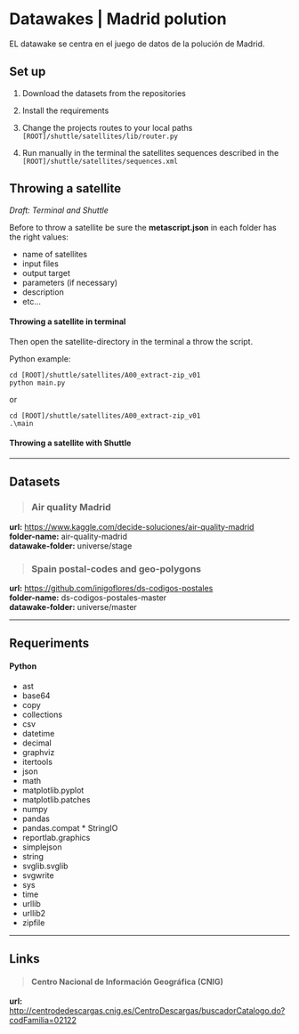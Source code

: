 # Datawakes | Madrid polution

EL datawake se centra en el juego de datos de la polución de Madrid.

## Set up

1. Download the datasets from the repositories

2. Install the requirements

3. Change the projects routes to your local paths
`[ROOT]/shuttle/satellites/lib/router.py`  

4. Run manually in the terminal the satellites sequences described in the  
 `[ROOT]/shuttle/satellites/sequences.xml`


## Throwing a satellite
*Draft: Terminal and Shuttle*

Before to throw a satellite be sure the **metascript.json** in each folder has the right values:  
* name of satellites
* input files
* output target
* parameters (if necessary)
* description
* etc...



#### Throwing a satellite in terminal
Then open the satellite-directory in the terminal a throw the script.

Python example:
 ```
cd [ROOT]/shuttle/satellites/A00_extract-zip_v01
python main.py
 ```
or
 ```
cd [ROOT]/shuttle/satellites/A00_extract-zip_v01
.\main
 ```

#### Throwing a satellite with Shuttle

---

## Datasets

> ### Air quality Madrid
**url:** https://www.kaggle.com/decide-soluciones/air-quality-madrid  
**folder-name:** air-quality-madrid  
**datawake-folder:** universe/stage

> ###   Spain postal-codes and geo-polygons
**url:** https://github.com/inigoflores/ds-codigos-postales   
**folder-name:** ds-codigos-postales-master  
**datawake-folder:** universe/master

---

## Requeriments

#### Python
* ast
* base64
* copy
* collections
* csv
* datetime
* decimal
* graphviz
* itertools
* json
* math
* matplotlib.pyplot
* matplotlib.patches
* numpy
* pandas
* pandas.compat * StringIO
* reportlab.graphics
* simplejson
* string
* svglib.svglib
* svgwrite
* sys
* time
* urllib
* urllib2
* zipfile

---

## Links

> #### Centro Nacional de Información Geográfica (CNIG)
**url:** http://centrodedescargas.cnig.es/CentroDescargas/buscadorCatalogo.do?codFamilia=02122    
